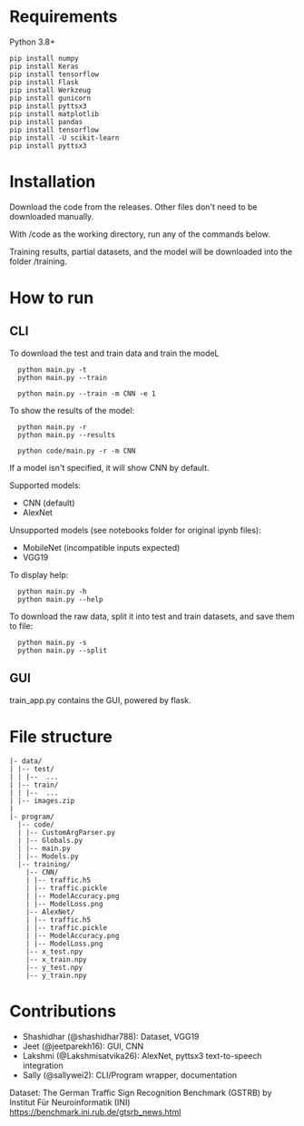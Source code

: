 # Requirements

Python 3.8+

```
pip install numpy
pip install Keras
pip install tensorflow
pip install Flask
pip install Werkzeug
pip install gunicorn
pip install pyttsx3
pip install matplotlib
pip install pandas
pip install tensorflow
pip install -U scikit-learn
pip install pyttsx3
```

# Installation

Download the code from the releases. Other files don't need to be downloaded manually.

With /code as the working directory, run any of the commands below.

Training results, partial datasets, and the model will be downloaded into the folder /training.

# How to run

## CLI

To download the test and train data and train the modeL
```
  python main.py -t
  python main.py --train

  python main.py --train -m CNN -e 1
```

To show the results of the model:
```
  python main.py -r
  python main.py --results

  python code/main.py -r -m CNN
```
If a model isn't specified, it will show CNN by default.

Supported models:
* CNN (default)
* AlexNet

Unsupported models (see notebooks folder for original ipynb files):
* MobileNet (incompatible inputs expected)
* VGG19

To display help:
```
  python main.py -h
  python main.py --help
```

To download the raw data, split it into test and train datasets, and save them to file:
```
  python main.py -s
  python main.py --split
```

## GUI

train_app.py contains the GUI, powered by flask.

# File structure

```
|- data/
| |-- test/
| | |--  ...
| |-- train/
| | |--  ...
| |-- images.zip
|
|- program/
  |-- code/
  | |-- CustomArgParser.py
  | |-- Globals.py
  | |-- main.py
  | |-- Models.py
  |-- training/
    |-- CNN/
    | |-- traffic.h5
    | |-- traffic.pickle
    | |-- ModelAccuracy.png
    | |-- ModelLoss.png
    |-- AlexNet/
    | |-- traffic.h5
    | |-- traffic.pickle
    | |-- ModelAccuracy.png
    | |-- ModelLoss.png
    |-- x_test.npy
    |-- x_train.npy
    |-- y_test.npy
    |-- y_train.npy
```

# Contributions

* Shashidhar (@shashidhar788): Dataset, VGG19
* Jeet (@jeetparekh16): GUI, CNN
* Lakshmi (@Lakshmisatvika26): AlexNet, pyttsx3 text-to-speech integration
* Sally (@sallywei2): CLI/Program wrapper, documentation

Dataset: The German Traffic Sign Recognition Benchmark (GSTRB) by Institut Für Neuroinformatik (INI) https://benchmark.ini.rub.de/gtsrb_news.html